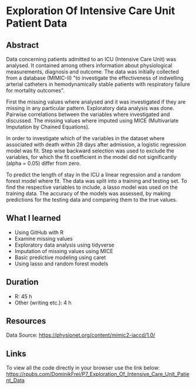 # Exploration Of Intensive Care Unit Patient Data

## Abstract

Data concerning patients admitted to an ICU (Intensive Care Unit) was analysed. It contained among others
information about physiological measurements, diagnosis and outcome.
The data was initially collected from
a database (MIMIC-II) "to investigate the effectiveness of indwelling arterial catheters in hemodynamically stable patients with respiratory failure for mortality outcomes".

First the missing values where analysed and it was investigated if they are missing
in any particular pattern. Exploratory data analysis was done. Pairwise
correlations between the variables where investigated and discussed.
The missing values where imputed using MICE (Multivariate Imputation by Chained Equations).

In order to investigate which of the variables in the dataset where associated with 
death within 28 days after admission, a logistic regression model was fit.
Step wise backward selection was used to exclude the variables, for which the fit coefficient
in the model did not significantly (alpha = 0.05) differ from zero.

To predict the length of stay in the ICU a linear regression and a random forest model where
fit. The data was split into a training and testing set. To find the respective variables to include, 
a lasso model was used on the training data. The accuracy of
the models was assessed, by making predictions for the testing data and comparing them to the true values.

## What I learned

- Using GitHub with R
- Examine missing values
- Exploratory data analysis using tidyverse
- Imputation of missing values using MICE
- Basic predictive modeling using caret
- Using lasso and random forest models

## Duration

- R: 45 h
- Other (writing etc.): 4 h

## Resources

Data Source: https://physionet.org/content/mimic2-iaccd/1.0/

## Links
To view all the code directly in your browser use the link below:
https://rpubs.com/DominikFrei/P7_Exploration_Of_Intensive_Care_Unit_Patient_Data


